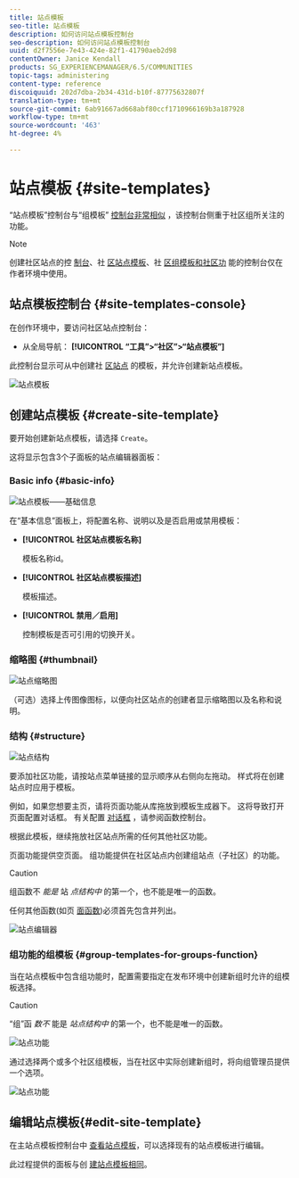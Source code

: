 ```yaml
---
title: 站点模板
seo-title: 站点模板
description: 如何访问站点模板控制台
seo-description: 如何访问站点模板控制台
uuid: d2f7556e-7e43-424e-82f1-41790aeb2d98
contentOwner: Janice Kendall
products: SG_EXPERIENCEMANAGER/6.5/COMMUNITIES
topic-tags: administering
content-type: reference
discoiquuid: 202d7dba-2b34-431d-b10f-87775632807f
translation-type: tm+mt
source-git-commit: 6ab91667ad668abf80ccf1710966169b3a187928
workflow-type: tm+mt
source-wordcount: '463'
ht-degree: 4%

---
```



# 站点模板 {#site-templates}

“站点模板”控制台与“组模板” [控制台非常相似](tools-groups.md) ，该控制台侧重于社区组所关注的功能。

>[!NOTE]
>
>创建社区站点的控 [制台](sites-console.md)、社 [区站点模板](sites.md)、社 [区组模板](tools-groups.md)[和社区功](functions.md) 能的控制台仅在作者环境中使用。


## 站点模板控制台 {#site-templates-console}

在创作环境中，要访问社区站点控制台：

* 从全局导航： **[!UICONTROL “工具”>“社区”>“站点模板”]**

此控制台显示可从中创建社 [区站点](sites-console.md) 的模板，并允许创建新站点模板。

![站点模板](assets/site-template.png)

## 创建站点模板 {#create-site-template}

要开始创建新站点模板，请选择 `Create`。

这将显示包含3个子面板的站点编辑器面板：

### Basic info {#basic-info}

![站点模板——基础信息](assets/site-template-basicinfo.png)

在“基本信息”面板上，将配置名称、说明以及是否启用或禁用模板：

* **[!UICONTROL 社区站点模板名称]**

   模板名称id。

* **[!UICONTROL 社区站点模板描述]**

   模板描述。

* **[!UICONTROL 禁用／启用]**

   控制模板是否可引用的切换开关。

### 缩略图 {#thumbnail}

![站点缩略图](assets/site-thumbnail.png)

（可选）选择上传图像图标，以便向社区站点的创建者显示缩略图以及名称和说明。

### 结构 {#structure}

![站点结构](assets/site-structure.png)

要添加社区功能，请按站点菜单链接的显示顺序从右侧向左拖动。 样式将在创建站点时应用于模板。

例如，如果您想要主页，请将页面功能从库拖放到模板生成器下。 这将导致打开页面配置对话框。 有关配置 [对话框](functions.md) ，请参阅函数控制台。

根据此模板，继续拖放社区站点所需的任何其他社区功能。

页面功能提供空页面。 组功能提供在社区站点内创建组站点（子社区）的功能。

>[!CAUTION]
>
>组函数不 *能是* 站 *点结构中* 的第一个，也不能是唯一的函数。
>
>任何其他函数(如页 [面函数](functions.md#page-function))必须首先包含并列出。


![站点编辑器](assets/site-editor.png)

### 组功能的组模板 {#group-templates-for-groups-function}

当在站点模板中包含组功能时，配置需要指定在发布环境中创建新组时允许的组模板选择。

>[!CAUTION]
>
>“组”函 *数不* 能是 *站点结构中* 的第一个，也不能是唯一的函数。


![站点功能](assets/site-functions.png)

通过选择两个或多个社区组模板，当在社区中实际创建新组时，将向组管理员提供一个选项。

![站点功能](assets/site-functions1.png)

## 编辑站点模板{#edit-site-template}

在主站点模板控制台中 [查看站点模板](#site-templates-console)，可以选择现有的站点模板进行编辑。

此过程提供的面板与创 [建站点模板相同](#create-site-template)。

